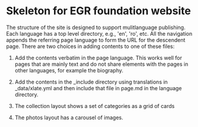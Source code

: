 # Skeleton for EGR foundation website

The structure of the site is designed to support mulitlanguage
publishing.  Each language has a top level directory, e.g., 'en',
'ro', etc. All the navigation appends the referring page language to
form the URL for the descendent page. There are two choices in adding
contents to one of these files:

1. Add the contents verbatim in the page language. This works well for pages that are mainly text and do not share elements with the pages in other languages, for example the biography.

1. Add the contents in the _include directory using translations in _data/xlate.yml and then include that file in page.md in the language directory.

1. The collection layout shows a set of categories as a grid of cards

1. The photos layout has a carousel of images.
